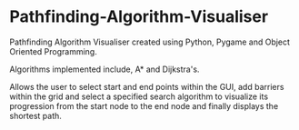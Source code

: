 # Pathfinding-Algorithm-Visualiser
Pathfinding Algorithm Visualiser created using Python, Pygame and Object Oriented Programming.

Algorithms implemented include, A* and Dijkstra's.

Allows the user to select start and end points within the GUI, add barriers within the grid and select a specified search algorithm to visualize its progression from the start node to the end node and finally displays the shortest path.
